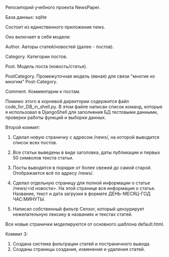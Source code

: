 Репозиторий учебного проекта NewsPaper.

База данных: sqlite

Состоит из единственного приложения news.

Оно включает в себя модели:

Author. Авторы статей/новостей (далее - постов).

Category. Категории постов.

Post. Модель поста (новость/статья).

PostCategory. Промежуточная модель (явная) для связи "многие ко многим" Post-Category.

Comment. Комментарии к постам.

Помимо этого в корневой директории содержится файл code_for_DB_in_shell.py. В этом файле написан список команд, которые я использовал в DjangoShell для заполнения БД тестовыми данными, проверки работы функций и выборки данных.

Второй коммит:

1. Сделал новую страничку с адресом /news/, на которой выводится список всех постов.

2. Все статьи выведены в виде заголовка, даты публикации и первых 50 символов текста статьи.

3. Посты выводятся в порядке от более свежей до самой старой. Отображается всё по адресу /news/.

4. Сделал отдельную страницу для полной информации о статье /news/<id новости>. На этой странице вся информация о статье. Название, текст и дата загрузки в формате ДЕНЬ-МЕСЯЦ-ГОД ЧАС:МИНУТЫ.

5. Написал собственный фильтр Censor, который цензурирует нежелательную лексику в названиях и текстах статей.

Все новые странички моделируются от основного шаблона default.html.

Коммит 3:
1. Создана система фильтрации статей и постраничного вывода.
2. Созданы страницы создания, изменения и удаления статей.

